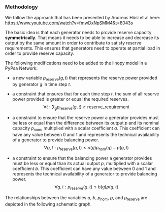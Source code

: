 ### Methodology

We follow the approach that has been presented by Andreas Hösl et al here:
https://www.youtube.com/watch?v=fmwDxNpSMM4&t=8043s

The basic idea is that each generator needs to provide reserve capacity **symmetrically**.
That means it needs to be able to increase and decrease its output by the same amount in order to contribute to satisfy reserve requirements.
This ensures that generators need to operate at partial load in order to provide reserve capacity. 

The following modifications need to be added to the linopy model in a PyPsa Network:

- a new variable $p_{\text{reserve}}(g,t)$ that represents the reserve power provided by generator $g$ in time step $t$. 

- a constraint that ensures that for each time step $t$, the sum of all reserve power provided is greater or equal the required reserves.
  $$
  \forall t: \sum_{g} p_{\text{reserve}}(g,t) \geq \text{reserve\_requirement}
  $$

- a constraint to ensure that the reserve power a generator provides must be less or equal than the difference between its output $p$ and its nominal capacity $p_\text{nom}$, multiplied with a scalar coefficient $a$.
  This coefficient can have any value between 0 and 1 and represents the technical availability of a generator to provide balancing power. 
  $$
  \forall g, t: p_\text{reserve}(g, t) \leq a(g) p_\text{nom}(g) - p(g,t)
  $$

- a constraint  to ensure that the balancing power a generator provides must be less or equal than its actual output $p$, multiplied with a scalar coefficient $b$. 
  This coefficient can have any value between 0 and 1 and represents the technical availability of a generator to provide balancing power. 
  $$
  \forall g, t: p_\text{reserve}(g, t) \leq b(g) p(g,t)
  $$

The relationships between the variables $a$, $b$, $p_\text{nom}$, $p$, and $p_\text{reserve}$ are depicted in the following schematic graph.

